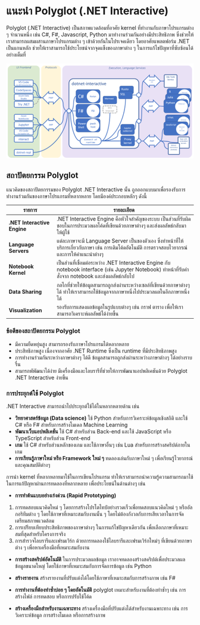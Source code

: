 # แนะนำ Polyglot (.NET Interactive) 


Polyglot (.NET Interactive) เป็นสภาพแวดล้อมที่อาศัย kernel ที่ทำงานกับภาษาโปรแกรมต่าง ๆ จำนวนหนึ่ง เช่น C#, F#, Javascript, Python มาทำงานร่วมกันอย่างมีประสิทธิภาพ ซึ่งช่วยให้เราสามารถผสมผสานภาษาโปรแกรมต่าง ๆ เข้าด้วยกันในโปรเจคเดียว โดยอาศัยแพลตฟอร์ม .NET เป็นแกนหลัก ช่วยให้เราสามารถใช้ประโยชน์จากจุดแข็งของภาษาต่าง ๆ  ในการแก้ไขปัญหาที่ซับซ้อนได้อย่างเต็มที่


![alt text](./Pictures/image-01.png)



## สถาปัตยกรรม Polyglot

แนวคิดของสถาปัตยกรรมของ Polyglot .NET Interactive นั้น ถูกออกแบบมาเพื่อรองรับการทำงานร่วมกันของภาษาโปรแกรมที่หลากหลาย โดยมีองค์ประกอบหลักๆ ดังนี้

|รายการ|รายละเอียด|
--|--
**.NET Interactive Engine** | .NET Interactive Engine คือหัวใจสำคัญของระบบ เป็นส่วนที่รับผิดชอบในการประมวลผลโค้ดที่เขียนด้วยภาษาต่างๆ และส่งผลลัพธ์กลับมาให้ผู้ใช้
**Language Servers** | แต่ละภาษาจะมี Language Server เป็นของตัวเอง ซึ่งทำหน้าที่ให้บริการเกี่ยวกับภาษา เช่น การเติมโค้ดอัตโนมัติ การตรวจสอบไวยากรณ์ และการให้คำแนะนำต่างๆ
**Notebook Kernel** |เป็นส่วนที่เชื่อมต่อระหว่าง .NET Interactive Engine กับ notebook interface (เช่น Jupyter Notebook) ทำหน้าที่รับคำสั่งจาก notebook และส่งผลลัพธ์กลับไป
**Data Sharing**|กลไกที่ช่วยให้ข้อมูลสามารถถูกส่งผ่านระหว่างเซลล์ที่เขียนด้วยภาษาต่างๆ ได้ ทำให้เราสามารถใช้ข้อมูลจากภาษาหนึ่งไปประมวลผลในอีกภาษาหนึ่งได้
**Visualization**|รองรับการแสดงผลข้อมูลในรูปแบบต่างๆ เช่น กราฟ ตาราง เพื่อให้เราสามารถวิเคราะห์ผลลัพธ์ได้ง่ายขึ้น


### ข้อดีของสถาปัตยกรรม Polyglot

- มีความยืดหยุ่นสูง  สามารถรองรับภาษาโปรแกรมได้หลากหลาย
- ประสิทธิภาพสูง เนื่องจากอาศัย .NET Runtime ซึ่งเป็น runtime ที่มีประสิทธิภาพสูง
- การทำงานร่วมกันระหว่างภาษาต่างๆ ได้ดี ข้อมูลสามารถถูกส่งผ่านระหว่างภาษาต่างๆ ได้อย่างราบรื่น
- สามารถพัพัฒนาได้ง่าย มีเครื่องมือและไลบรารีที่ช่วยให้การพัฒนาแอปพลิเคชันด้วย Polyglot .NET Interactive ง่ายขึ้น


### การประยุกต์ใช้ Polyglot 

.NET Interactive สามารถนำไปประยุกต์ใช้ได้ในหลากหลายด้าน เช่น

- **วิทยาศาสตร์ข้อมูล (Data science)**
ใช้ Python สำหรับการวิเคราะห์ข้อมูลเชิงสถิติ และใช้ C# หรือ F# สำหรับการสร้างโมเดล Machine Learning
- **พัฒนาเว็บแอปพลิเคชัน** 
ใช้ C# สำหรับส่วน Back-end และใช้ JavaScript หรือ TypeScript สำหรับส่วน Front-end
- **เกม**
ใช้ C# สำหรับส่วนหลักของเกม และใช้ภาษาอื่นๆ เช่น Lua สำหรับการสร้างสคริปต์ภายในเกม
- **การเรียนรู้ภาษาใหม่ หรือ Framework ใหม่ ๆ**
ทดลองเล่นกับภาษาใหม่ ๆ เพื่อเรียนรู้ไวยากรณ์และคุณสมบัติต่างๆ 

การนำ kernel ที่หลากหลายมาใช้ในการเขียนโปรแกรม ทำให้เราสามารถนำความรู้ความสามารถมาใช้ในการแก้ปัญหาผ่านการทดลองที่หลากหลาย เพื่อประโยชน์ในด้านต่างๆ เช่น

- **การทำต้นแบบอย่างเร่งด่วน (Rapid Prototyping)**
1. การทดสอบแนวคิดใหม่ ๆ โดยการสร้างโปรโตไทป์อย่างรวดเร็วเพื่อทดสอบแนวคิดใหม่ ๆ หรืออัลกอริทึมต่าง ๆ โดยใช้ภาษาที่เหมาะสมกับงานนั้น ๆ โดยไม่ต้องกังวลกับการเสียเวลาในการจัดเตรียมสภาพแวดล้อม
2. การเปรียบเทียบประสิทธิภาพของภาษาต่างๆ ในการแก้ไขปัญหาเดียวกัน เพื่อเลือกภาษาที่เหมาะสมที่สุดสำหรับโครงการจริง
3. การสำรวจไลบรารีและเฟรมเวิร์ก ด้วยการทดลองใช้ไลบรารีและเฟรมเวิร์กใหม่ๆ ที่เขียนด้วยภาษาต่าง ๆ เพื่อหาเครื่องมือที่เหมาะสมกับงาน
   
- **การสร้างสคริปต์อัตโนมัติ**
ในการประมวลผลข้อมูล เราอาจทดลองสร้างสคริปต์เพื่อประมวลผลข้อมูลขนาดใหญ่ โดยใช้ภาษาที่เหมาะสมกับการจัดการข้อมูล เช่น Python  

- **สร้างรายงาน**
สร้างรายงานที่ปรับแต่งได้โดยใช้ภาษาที่เหมาะสมกับการสร้างภาพ เช่น F#

- **การทำงานที่ต้องทำซ้ำบ่อย ๆ โดยอัตโนมัติ**
polyglot เหมาะสำหรับงานที่ต้องทำซ้ำๆ เช่น การสร้างไฟล์ การทดสอบ หรือการปรับใช้โค้ด

- **สร้างเครื่องมือสำหรับงานเฉพาะทาง** สร้างเครื่องมือที่ปรับแต่งได้สำหรับงานเฉพาะทาง เช่น การวิเคราะห์ข้อมูล การสร้างโมเดล หรือการสร้างภาพ




